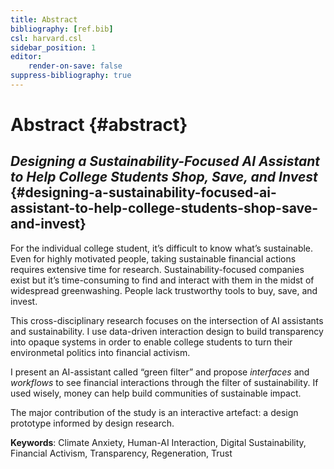 ```yaml
---
title: Abstract
bibliography: [ref.bib]
csl: harvard.csl
sidebar_position: 1
editor:
    render-on-save: false
suppress-bibliography: true
---
```


# Abstract {#abstract}

## *Designing a Sustainability-Focused AI Assistant to Help College Students Shop, Save, and Invest* {#designing-a-sustainability-focused-ai-assistant-to-help-college-students-shop-save-and-invest}

For the individual college student, it’s difficult to know what’s sustainable. Even for highly motivated people, taking sustainable financial actions requires extensive time for research. Sustainability-focused companies exist but it’s time-consuming to find and interact with them in the midst of widespread greenwashing. People lack trustworthy tools to buy, save, and invest.

This cross-disciplinary research focuses on the intersection of AI assistants and sustainability. I use data-driven interaction design to build transparency into opaque systems in order to enable college students to turn their environmetal politics into financial activism.

I present an AI-assistant called “green filter” and propose *interfaces* and *workflows* to see financial interactions through the filter of sustainability. If used wisely, money can help build communities of sustainable impact.

The major contribution of the study is an interactive artefact: a design prototype informed by design research.

**Keywords**: Climate Anxiety, Human-AI Interaction, Digital Sustainability, Financial Activism, Transparency, Regeneration, Trust
